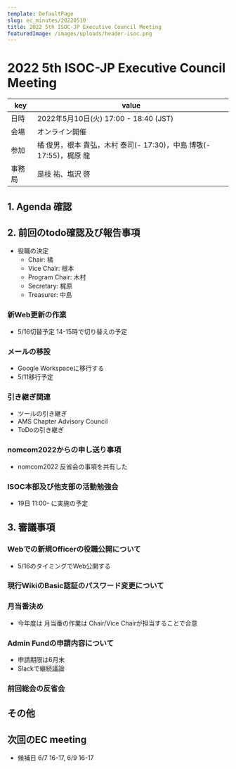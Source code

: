 ```yaml
---
template: DefaultPage
slug: ec_minutes/20220510
title: 2022 5th ISOC-JP Executive Council Meeting 
featuredImage: /images/uploads/header-isoc.png
---
```


# 2022 5th ISOC-JP Executive Council Meeting

|key|value|
|---|------|
|日時| 2022年5月10日(火) 17:00 - 18:40 (JST) |
|会場|オンライン開催|
|参加|橘 俊男，根本 貴弘，木村 泰司(- 17:30)，中島 博敬(- 17:55)，梶原 龍|
|事務局|是枝 祐、塩沢 啓|

## 1. Agenda 確認

## 2. 前回のtodo確認及び報告事項

- 役職の決定
  - Chair: 橘
  - Vice Chair: 根本
  - Program Chair: 木村
  - Secretary: 梶原
  - Treasurer: 中島

### 新Web更新の作業

- 5/16切替予定 14-15時で切り替えの予定

### メールの移設

- Google Workspaceに移行する
- 5/11移行予定

### 引き継ぎ関連

- ツールの引き継ぎ
- AMS Chapter Advisory Council
- ToDoの引き継ぎ

### nomcom2022からの申し送り事項

- nomcom2022 反省会の事項を共有した

### ISOC本部及び他支部の活動勉強会

- 19日 11:00- に実施の予定

## 3. 審議事項

### Webでの新規Officerの役職公開について

- 5/16のタイミングでWeb公開する

### 現行WikiのBasic認証のパスワード変更について

### 月当番決め

- 今年度は 月当番の作業は Chair/Vice Chairが担当することで合意

### Admin Fundの申請内容について

- 申請期限は6月末
- Slackで継続議論

### 前回総会の反省会

## その他

## 次回のEC meeting

- 候補日  6/7 16-17, 6/9 16-17
